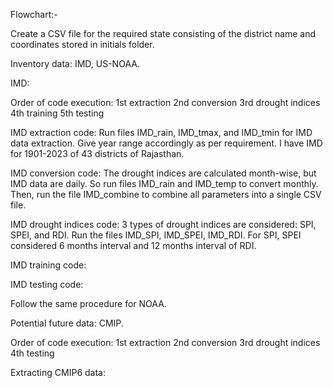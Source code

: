 Flowchart:-

Create a CSV file for the required state consisting of the district name and coordinates stored in initials folder.

Inventory data:
IMD, US-NOAA.

IMD:

Order of code execution:
1st extraction
2nd conversion
3rd drought indices
4th training
5th testing

IMD extraction code:
Run files IMD_rain, IMD_tmax, and IMD_tmin for IMD data extraction. Give year range accordingly as per requirement. I have IMD for 1901-2023 of 43 districts of Rajasthan.

IMD conversion code:
The drought indices are calculated month-wise, but IMD data are daily. So run files IMD_rain and IMD_temp to convert monthly. Then, run the file IMD_combine to combine all parameters into a single CSV file.

IMD drought indices code:
3 types of drought indices are considered: SPI, SPEI, and RDI. Run the files IMD_SPI, IMD_SPEI, IMD_RDI. For SPI, SPEI considered 6 months interval and 12 months interval of RDI.

IMD training code:

IMD testing code:

Follow the same procedure for NOAA.

Potential future data:
CMIP.

Order of code execution:
1st extraction
2nd conversion
3rd drought indices
4th testing

Extracting CMIP6 data:
